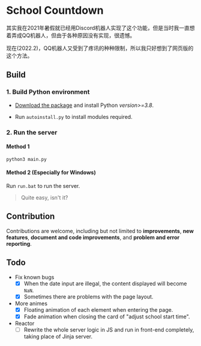 # School Countdown
其实我在2021年暑假就已经用Discord机器人实现了这个功能，但是当时我一直想着弄成QQ机器人，但由于各种原因没有实现，很遗憾。

现在(2022.2)，QQ机器人又受到了疼讯的种种限制，所以我只好想到了网页版的这个方法。

## Build

### 1. Build Python environment
- [Download the package](https://www.python.org/downloads/windows/) and install Python *version>=3.8*.

- Run `autoinstall.py` to install modules required.

### 2. Run the server
#### Method 1
```shell
python3 main.py
```

#### Method 2 (Especially for Windows)
Run `run.bat` to run the server.


> Quite easy, isn't it?

## Contribution
Contributions are welcome, including but not limited to **improvements**, **new features**, **document and code improvements**, and **problem and error reporting**.

## Todo
- Fix known bugs
    - [x] When the date input are illegal, the content displayed will become `NaN`.
    - [x] Sometimes there are problems with the page layout.
- More animes
    - [x] Floating animation of each element when entering the page.
    - [x] Fade animation when closing the card of "adjust school start time".
- Reactor
    - [ ] Rewrite the whole server logic in JS and run in front-end completely, taking place of Jinja server.
